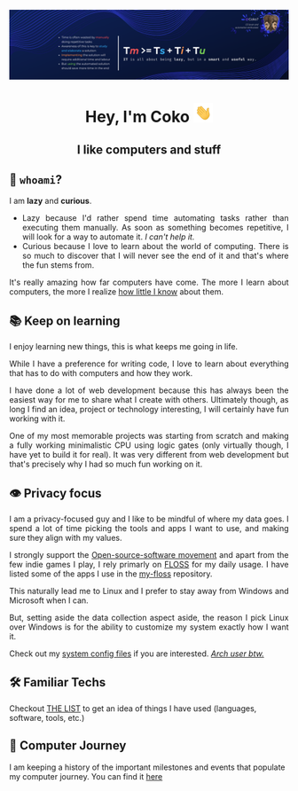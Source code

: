 ![coko-banner](./images/banner_time_formula.png)

<h1 align="center">Hey, I'm Coko <img src="./images/hi.gif" width="35" /></h1>
<h2 align="center">I like computers and stuff</h2>

## 🐘 `whoami`?

<div align="justify">
  <p>I am <b>lazy</b> and <b>curious</b>.</p> 
  <ul>
    <li>Lazy because I'd rather spend time automating tasks rather than executing them manually. As soon as something becomes repetitive, I will look for a way to automate it. <i>I can't help it.</i></li>
    <li>Curious because I love to learn about the world of computing. There is so much to discover that I will never see the end of it and that's where the fun stems from.</li>
  </ul>
  <p>It's really amazing how far computers have come. The more I learn about computers, the more I realize <a href="https://en.wikipedia.org/wiki/Dunning%E2%80%93Kruger_effect">how little I know</a> about them.</p>

  ## 📚 Keep on learning
  <p>I enjoy learning new things, this is what keeps me going in life.</p>
  <p>While I have a preference for writing code, I love to learn about everything that has to do with computers and how they work.</p>
  <p>I have done a lot of web development because this has always been the easiest way for me to share what I create with others. Ultimately though, as long I find an idea, project or technology interesting, I will certainly have fun working with it.</p>
  <p>One of my most memorable projects was starting from scratch and making a fully working minimalistic CPU using logic gates (only virtually though, I have yet to build it for real). It was very different from web development but that's precisely why I had so much fun working on it.</p>

  ## 👁️ Privacy focus
  <p>I am a privacy-focused guy and I like to be mindful of where my data goes. I spend a lot of time picking the tools and apps I want to use, and making sure they align with my values.</p>
  <p>I strongly support the <a href="https://en.wikipedia.org/wiki/Open-source-software_movement">Open-source-software movement</a> and apart from the few indie games I play, I rely primarly on <a href="https://en.wikipedia.org/wiki/Free_and_open-source_software">FLOSS</a> for my daily usage. I have listed some of the apps I use in the <a href="https://github.com/Coko7/my-floss">my-floss</a> repository.</p>
  <p>This naturally lead me to Linux and I prefer to stay away from Windows and Microsoft when I can.</p>
  <p>But, setting aside the data collection aspect aside, the reason I pick Linux over Windows is for the ability to customize my system exactly how I want it.</p>
  <p>Check out my <a href="https://github.com/Coko7/.dotfiles">system config files</a> if you are interested. <i><a href="https://www.urbandictionary.com/define.php?term=i%20use%20arch%20btw">Arch user btw.</a></i></p>
</div>

## 🛠️ Familiar Techs

Checkout [THE LIST](./FAMILIAR_TECHS.md) to get an idea of things I have used (languages, software, tools, etc.)

## 🚶 Computer Journey

I am keeping a history of the important milestones and events that populate my computer journey.
You can find it [here](./COMPUTER_JOURNEY.md)
